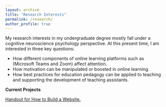 ```yaml
---
layout: archive
title: "Research Interests"
permalink: /research/
author_profile: true
---
```

My research interests in my undergraduate degree mostly fall under a cognitive neuroscience psychology perspective. At this present time, I am interested in three key questions:
 * How different components of online learning platforms such as (Microsoft Teams and Zoom) affect attention.
 * How motivation can be manipulated or boosted in online learning.
 * How best practices for education pedagogy can be applied to teaching and supporting the development of teaching assistants.

**Current Projects**

[Handout for How to Build a Website.](https://jackieheitzner.github.io/Psych-485-project/)
